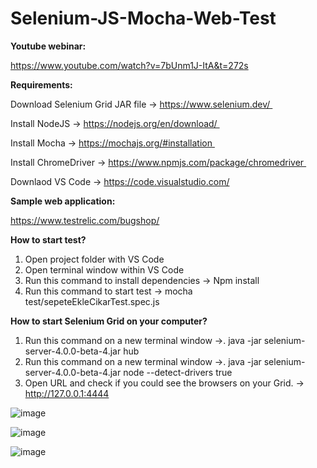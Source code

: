 # Selenium-JS-Mocha-Web-Test

**Youtube webinar:**  

https://www.youtube.com/watch?v=7bUnm1J-ItA&t=272s


**Requirements:**

Download Selenium Grid JAR file -> https://www.selenium.dev/ 

Install NodeJS -> https://nodejs.org/en/download/ 

Install Mocha -> https://mochajs.org/#installation 

Install ChromeDriver -> https://www.npmjs.com/package/chromedriver 

Downlaod VS Code -> https://code.visualstudio.com/


**Sample web application:**

https://www.testrelic.com/bugshop/


**How to start test?**
1. Open project folder with VS Code
2. Open terminal window within VS Code
3. Run this command to install dependencies -> Npm install
4. Run this command to start test -> mocha test/sepeteEkleCikarTest.spec.js

**How to start Selenium Grid on your computer?**
1. Run this command on a new terminal window ->.    java -jar selenium-server-4.0.0-beta-4.jar hub
1. Run this command on a new terminal window ->.    java -jar selenium-server-4.0.0-beta-4.jar node --detect-drivers true
2. Open URL and  check if you could see the browsers on your Grid. -> http://127.0.0.1:4444


![image](https://user-images.githubusercontent.com/89974862/132410615-3eddb2a8-9bce-445d-9144-f5b42714a3c2.png)

![image](https://user-images.githubusercontent.com/89974862/132410689-69990b7a-6ede-4121-857d-d2143fbf2064.png)

![image](https://user-images.githubusercontent.com/89974862/132410783-b0fb9ae1-3536-4d9c-94d8-87ddf352d00c.png)


